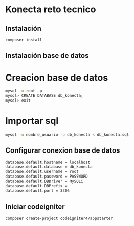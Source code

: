 # Konecta reto tecnico

## Instalación

`composer install`

## Instalación base de datos
# Creacion base de datos
```sh
mysql -u root –p
mysql> CREATE DATABASE db_konecta;
mysql> exit
```
# Importar sql
```sh
mysql -u nombre_usuario -p db_konecta < db_konecta.sql
```

## Configurar conexion base de datos

```sh
database.default.hostname = localhost
database.default.database = db_konecta
database.default.username = root
database.default.password = PASSWORD
database.default.DBDriver = MySQLi
database.default.DBPrefix =
database.default.port = 3306
```

## Iniciar codeigniter

`composer create-project codeigniter4/appstarter`